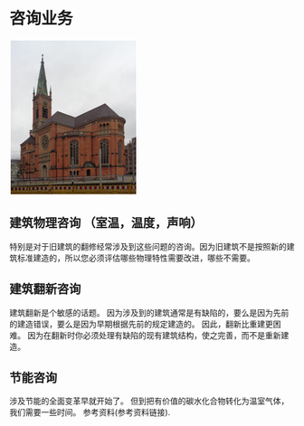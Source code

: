 # 咨询业务
 ![3](/3-1.png)  
## 建筑物理咨询 （室温，温度，声响）
特别是对于旧建筑的翻修经常涉及到这些问题的咨询。因为旧建筑不是按照新的建筑标准建造的，所以您必须评估哪些物理特性需要改进，哪些不需要。
##  建筑翻新咨询
建筑翻新是个敏感的话题。 因为涉及到的建筑通常是有缺陷的，要么是因为先前的建造错误，要么是因为早期根据先前的规定建造的。 因此，翻新比重建更困难。 因为在翻新时你必须处理有缺陷的现有建筑结构，使之完善，而不是重新建造。
## 节能咨询
涉及节能的全面变革早就开始了。 但到把有价值的碳水化合物转化为温室气体，我们需要一些时间。 
参考资料(参考资料链接).